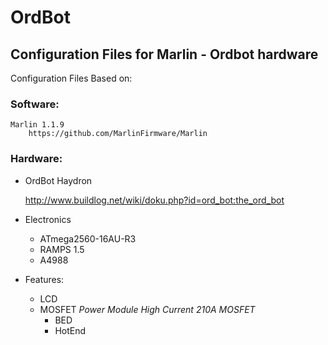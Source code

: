 # OrdBot
## Configuration Files for Marlin - Ordbot hardware 

Configuration Files Based on:

###  Software: 
    Marlin 1.1.9
        https://github.com/MarlinFirmware/Marlin    
###  Hardware: 
   
- OrdBot Haydron 

  http://www.buildlog.net/wiki/doku.php?id=ord_bot:the_ord_bot
- Electronics 
  - ATmega2560-16AU-R3
  - RAMPS 1.5 
  - A4988
- Features: 
  - LCD <link TBC>
  - MOSFET *Power Module High Current 210A MOSFET*
    - BED 
    - HotEnd <Link TBC>

   
    
    
